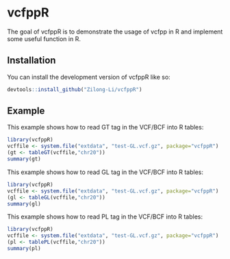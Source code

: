 
<!-- README.md is generated from README.Rmd. Please edit that file -->

# vcfppR

<!-- badges: start -->
<!-- badges: end -->

The goal of vcfppR is to demonstrate the usage of vcfpp in R and
implement some useful function in R.

## Installation

You can install the development version of vcfppR like so:

``` r
devtools::install_github("Zilong-Li/vcfppR")
```

## Example

This example shows how to read GT tag in the VCF/BCF into R tables:

``` r
library(vcfppR)
vcffile <- system.file("extdata", "test-GL.vcf.gz", package="vcfppR")
(gt <- tableGT(vcffile,"chr20"))
summary(gt)
```

This example shows how to read GL tag in the VCF/BCF into R tables:

``` r
library(vcfppR)
vcffile <- system.file("extdata", "test-GL.vcf.gz", package="vcfppR")
(gl <- tableGL(vcffile,"chr20"))
summary(gl)
```

This example shows how to read PL tag in the VCF/BCF into R tables:

``` r
library(vcfppR)
vcffile <- system.file("extdata", "test-GL.vcf.gz", package="vcfppR")
(pl <- tablePL(vcffile,"chr20"))
summary(pl)
```
